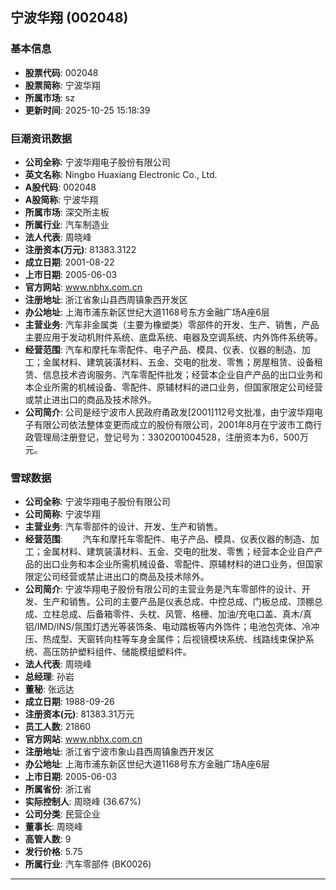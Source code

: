 ## 宁波华翔 (002048)

### 基本信息

- **股票代码**: 002048
- **股票简称**: 宁波华翔
- **所属市场**: sz
- **更新时间**: 2025-10-25 15:18:39

### 巨潮资讯数据

- **公司全称**: 宁波华翔电子股份有限公司
- **英文名称**: Ningbo Huaxiang Electronic Co., Ltd.
- **A股代码**: 002048
- **A股简称**: 宁波华翔
- **所属市场**: 深交所主板
- **所属行业**: 汽车制造业
- **法人代表**: 周晓峰
- **注册资本(万元)**: 81383.3122
- **成立日期**: 2001-08-22
- **上市日期**: 2005-06-03
- **官方网站**: www.nbhx.com.cn
- **注册地址**: 浙江省象山县西周镇象西开发区
- **办公地址**: 上海市浦东新区世纪大道1168号东方金融广场A座6层
- **主营业务**: 汽车非金属类（主要为橡塑类）零部件的开发、生产、销售，产品主要应用于发动机附件系统、底盘系统、电器及空调系统、内外饰件系统等。
- **经营范围**: 汽车和摩托车零配件、电子产品、模具、仪表、仪器的制造、加工；金属材料、建筑装潢材料、五金、交电的批发、零售；房屋租赁、设备租赁、信息技术咨询服务、汽车零配件批发；经营本企业自产产品的出口业务和本企业所需的机械设备、零配件、原辅材料的进口业务，但国家限定公司经营或禁止进出口的商品及技术除外。
- **公司简介**: 公司是经宁波市人民政府甬政发[2001]112号文批准，由宁波华翔电子有限公司依法整体变更而成立的股份有限公司，2001年8月在宁波市工商行政管理局注册登记，登记号为：3302001004528，注册资本为6，500万元。

### 雪球数据

- **公司全称**: 宁波华翔电子股份有限公司
- **公司简称**: 宁波华翔
- **主营业务**: 汽车零部件的设计、开发、生产和销售。
- **经营范围**: 　　汽车和摩托车零配件、电子产品、模具、仪表仪器的制造、加工；金属材料、建筑装潢材料、五金、交电的批发、零售；经营本企业自产产品的出口业务和本企业所需机械设备、零配件、原辅材料的进口业务，但国家限定公司经营或禁止进出口的商品及技术除外。
- **公司简介**: 宁波华翔电子股份有限公司的主营业务是汽车零部件的设计、开发、生产和销售。公司的主要产品是仪表总成、中控总成、门板总成、顶棚总成、立柱总成、后备箱零件、头枕、风管、格栅、加油/充电口盖、真木/真铝/IMD/INS/氛围灯透光等装饰条、电动踏板等内外饰件；电池包壳体、冷冲压、热成型、天窗转向柱等车身金属件；后视镜模块系统、线路线束保护系统、高压防护塑料组件、储能模组塑料件。
- **法人代表**: 周晓峰
- **总经理**: 孙岩
- **董秘**: 张远达
- **成立日期**: 1988-09-26
- **注册资本(元)**: 81383.31万元
- **员工人数**: 21860
- **官方网站**: www.nbhx.com.cn
- **注册地址**: 浙江省宁波市象山县西周镇象西开发区
- **办公地址**: 上海市浦东新区世纪大道1168号东方金融广场A座6层
- **上市日期**: 2005-06-03
- **所属省份**: 浙江省
- **实际控制人**: 周晓峰 (36.67%)
- **公司分类**: 民营企业
- **董事长**: 周晓峰
- **高管人数**: 9
- **发行价格**: 5.75
- **所属行业**: 汽车零部件 (BK0026)

---